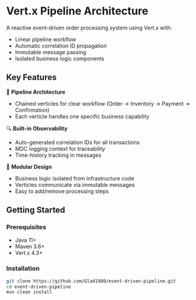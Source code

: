 # Vert.x Pipeline Architecture

A reactive event-driven order processing system using Vert.x with:
- Linear pipeline workflow
- Automatic correlation ID propagation
- Immutable message passing
- Isolated business logic components

## Key Features

🚀 **Pipeline Architecture**
- Chained verticles for clear workflow (Order → Inventory → Payment → Confirmation)
- Each verticle handles one specific business capability

🔍 **Built-in Observability**
- Auto-generated correlation IDs for all transactions
- MDC logging context for traceability
- Time-history tracking in messages

🧩 **Modular Design**
- Business logic isolated from infrastructure code
- Verticles communicate via immutable messages
- Easy to add/remove processing steps

## Getting Started

### Prerequisites
- Java 11+
- Maven 3.6+
- Vert.x 4.3+

### Installation
```bash
git clone https://github.com/Glad1980/event-driven-pipeline.git
cd event-driven-pipeline
mvn clean install